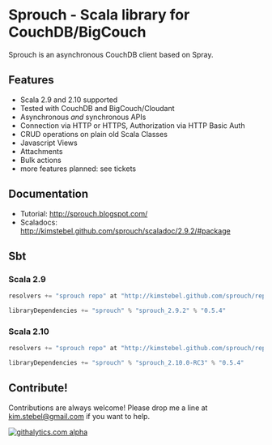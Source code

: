 Sprouch - Scala library for CouchDB/BigCouch
============================================================

Sprouch is an asynchronous CouchDB client based on Spray.

Features
--------

- Scala 2.9 and 2.10 supported
- Tested with CouchDB and BigCouch/Cloudant
- Asynchronous _and_ synchronous APIs
- Connection via HTTP or HTTPS, Authorization via HTTP Basic Auth 
- CRUD operations on plain old Scala Classes
- Javascript Views
- Attachments
- Bulk actions
- more features planned: see tickets

Documentation
-------------
- Tutorial: http://sprouch.blogspot.com/
- Scaladocs: http://kimstebel.github.com/sprouch/scaladoc/2.9.2/#package

Sbt
---

### Scala 2.9 ###

```scala
resolvers += "sprouch repo" at "http://kimstebel.github.com/sprouch/repository"

libraryDependencies += "sprouch" % "sprouch_2.9.2" % "0.5.4"
```

### Scala 2.10 ###

```scala
resolvers += "sprouch repo" at "http://kimstebel.github.com/sprouch/repository"

libraryDependencies += "sprouch" % "sprouch_2.10.0-RC3" % "0.5.4"
```

Contribute!
-----------

Contributions are always welcome! Please drop me a line at kim.stebel@gmail.com if you want to help.

[![githalytics.com alpha](https://cruel-carlota.pagodabox.com/ffb2ae45f4a1c925fe8fc378a16c6708 "githalytics.com")](http://githalytics.com/KimStebel/sprouch)
